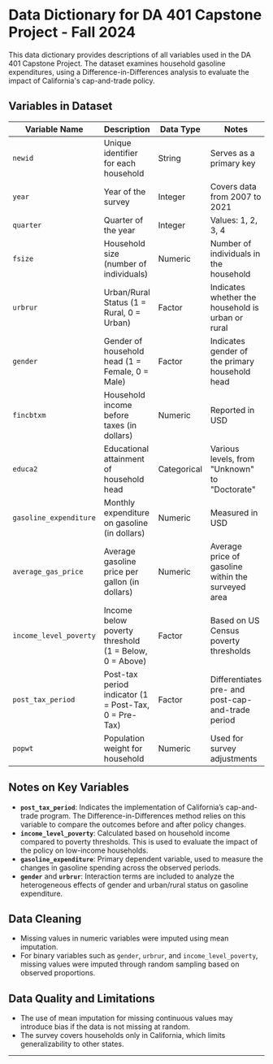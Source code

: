 # Data Dictionary for DA 401 Capstone Project - Fall 2024

This data dictionary provides descriptions of all variables used in the DA 401 Capstone Project. The dataset examines household gasoline expenditures, using a Difference-in-Differences analysis to evaluate the impact of California's cap-and-trade policy.

## Variables in Dataset

| Variable Name           | Description                                                | Data Type   | Notes                                             |
|-------------------------|------------------------------------------------------------|-------------|---------------------------------------------------|
| `newid`                 | Unique identifier for each household                       | String      | Serves as a primary key                           |
| `year`                  | Year of the survey                                         | Integer     | Covers data from 2007 to 2021                     |
| `quarter`               | Quarter of the year                                        | Integer     | Values: 1, 2, 3, 4                                |
| `fsize`                 | Household size (number of individuals)                     | Numeric     | Number of individuals in the household            |
| `urbrur`                | Urban/Rural Status (1 = Rural, 0 = Urban)                  | Factor      | Indicates whether the household is urban or rural |
| `gender`                | Gender of household head (1 = Female, 0 = Male)            | Factor      | Indicates gender of the primary household head    |
| `fincbtxm`              | Household income before taxes (in dollars)                 | Numeric     | Reported in USD                                   |
| `educa2`                | Educational attainment of household head                   | Categorical | Various levels, from "Unknown" to "Doctorate"     |
| `gasoline_expenditure`  | Monthly expenditure on gasoline (in dollars)               | Numeric     | Measured in USD                                   |
| `average_gas_price`     | Average gasoline price per gallon (in dollars)             | Numeric     | Average price of gasoline within the surveyed area|
| `income_level_poverty`  | Income below poverty threshold (1 = Below, 0 = Above)      | Factor      | Based on US Census poverty thresholds             |
| `post_tax_period`       | Post-tax period indicator (1 = Post-Tax, 0 = Pre-Tax)      | Factor      | Differentiates pre- and post-cap-and-trade period |
| `popwt`                 | Population weight for household                            | Numeric     | Used for survey adjustments                       |

## Notes on Key Variables
- **`post_tax_period`**: Indicates the implementation of California’s cap-and-trade program. The Difference-in-Differences method relies on this variable to compare the outcomes before and after policy changes.
- **`income_level_poverty`**: Calculated based on household income compared to poverty thresholds. This is used to evaluate the impact of the policy on low-income households.
- **`gasoline_expenditure`**: Primary dependent variable, used to measure the changes in gasoline spending across the observed periods.
- **`gender`** and **`urbrur`**: Interaction terms are included to analyze the heterogeneous effects of gender and urban/rural status on gasoline expenditure.

## Data Cleaning
- Missing values in numeric variables were imputed using mean imputation.
- For binary variables such as `gender`, `urbrur`, and `income_level_poverty`, missing values were imputed through random sampling based on observed proportions.

## Data Quality and Limitations
- The use of mean imputation for missing continuous values may introduce bias if the data is not missing at random.
- The survey covers households only in California, which limits generalizability to other states.

---




